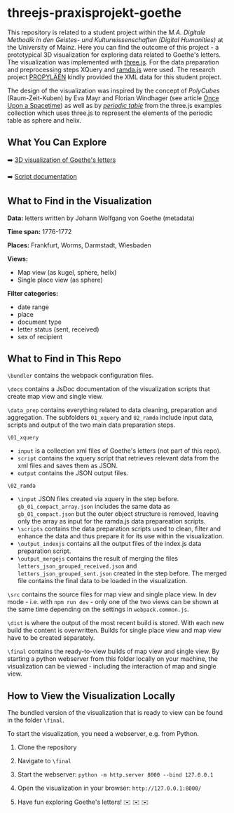 # threejs-praxisprojekt-goethe
This repository is related to a student project within the *M.A. Digitale Methodik in den Geistes- und Kulturwissenschaften* *(Digital Humanities)* at the University of Mainz. Here you can find the outcome of this project - a prototypical 3D visualization for exploring data related to Goethe's letters. The visualization was implemented with [three.js](https://threejs.org/). For the data preparation and preprocessing steps XQuery and [ramda.js](https://ramdajs.com/) were used. The research project [PROPYLÄEN](https://goethe-biographica.de/) kindly provided the XML data for this student project.

The design of the visualization was inspired by the concept of *PolyCubes* (Raum-Zeit-Kuben) by Eva Mayr and Florian Windhager (see article [Once Upon a Spacetime]( https://doi.org/10.3390/ijgi7030096 )) as well as by [*periodic table*](https://github.com/mrdoob/three.js/blob/master/examples/css3d_periodictable.html) from the three.js examples collection which uses three.js to represent the elements of the periodic table as sphere and helix.

## What You Can Explore

➡️ [3D visualization of Goethe's letters](final/index.html)

➡️ [Script documentation](docs/index.html)

## What to Find in the Visualization

**Data:** letters written by Johann Wolfgang von Goethe (metadata) 

**Time span:** 1776-1772

**Places:** Frankfurt, Worms, Darmstadt, Wiesbaden

**Views:**
* Map view (as kugel, sphere, helix)
* Single place view (as sphere)

**Filter categories:**
* date range
* place
* document type
* letter status (sent, received)
* sex of recipient

## What to Find in This Repo
`\bundler` contains the webpack configuration files.

`\docs` contains a JsDoc documentation of the visualization scripts that create map view and single view.  

`\data_prep` contains everything related to data cleaning, preparation and aggregation. The subfolders `01_xquery` and `02_ramda` include input data, scripts and output of the two main data preparation steps. 

`\01_xquery`
* `input` is a collection xml files of Goethe's letters (not part of this repo).
* `script` contains the xquery script that retrieves relevant data from the xml files and saves them as JSON.
* `output` contains the JSON output files.

`\02_ramda`
* `\input` JSON files created via xquery in the step before. `gb_01_compact_array.json` includes the same data as `gb_01_compact.json` but the outer object structure is removed, leaving only the array as input for the ramda.js data prepareation scripts.
* `\scripts` contains the data preparation scripts used to clean, filter and enhance the data and thus prepare it for its use within the visualization.
* `\output_indexjs` contains all the output files of the index.js data preparation script.
* `\output_mergejs` contains the result of merging the files `letters_json_grouped_received.json` and `letters_json_grouped_sent.json` created in the step before. The merged file contains the final data to be loaded in the visualization.

`\src` contains the source files for map view and single place view. In dev mode - i.e. with `npm run dev` - only one of the two views can be shown at the same time depending on the settings in `webpack.common.js`. 

`\dist` is where the output of the most recent build is stored. With each new build the content is overwritten. Builds for single place view and map view have to be created separately.

`\final` contains the ready-to-view builds of map view and single view. By starting a python webserver from this folder locally on your machine, the visualization can be viewed - including the interaction of map and single view.

## How to View the Visualization Locally
The bundled version of the visualization that is ready to view can be found in the folder `\final`.

To start the visualization, you need a webserver, e.g. from Python.

1. Clone the repository

2. Navigate to `\final`

3. Start the webserver: `python -m http.server 8000 --bind 127.0.0.1`

4. Open the visualization in your browser: `http://127.0.0.1:8000/`

5. Have fun exploring Goethe's letters! ✉️ ✉️ ✉️ 